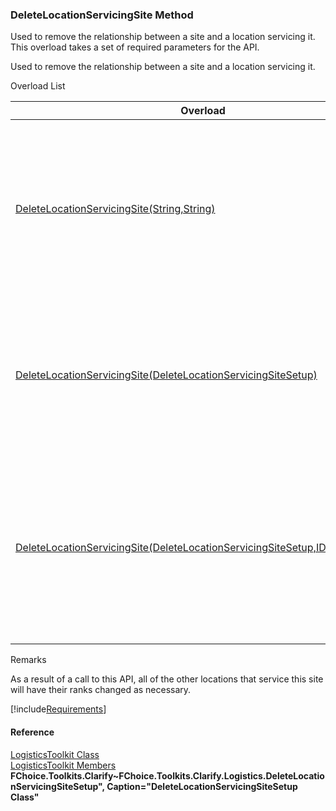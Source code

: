 ﻿### DeleteLocationServicingSite Method

Used to remove the relationship between a site and a location servicing it. This overload takes a set of required parameters for the API.

Used to remove the relationship between a site and a location servicing it.

Overload List

| Overload | Description |
| --- | --- |
| [DeleteLocationServicingSite(String,String)](FChoice.Toolkits.Clarify~FChoice.Toolkits.Clarify.Logistics.LogisticsToolkit~DeleteLocationServicingSite(String,String).md) | Used to remove the relationship between a site and a location servicing it. This overload takes a set of required parameters for the API.   |
| [DeleteLocationServicingSite(DeleteLocationServicingSiteSetup)](FChoice.Toolkits.Clarify~FChoice.Toolkits.Clarify.Logistics.LogisticsToolkit~DeleteLocationServicingSite(DeleteLocationServicingSiteSetup).md) | Used to remove the relationship between a site and a location servicing it. This overload takes a setup object.   |
| [DeleteLocationServicingSite(DeleteLocationServicingSiteSetup,IDbTransaction)](FChoice.Toolkits.Clarify~FChoice.Toolkits.Clarify.Logistics.LogisticsToolkit~DeleteLocationServicingSite(DeleteLocationServicingSiteSetup,IDbTransaction).md) | Used to remove the relationship between a site and a location servicing it. This overload takes a setup object and a database transaction.   |

Remarks

As a result of a call to this API, all of the other locations that service this site will have their ranks changed as necessary.

[!include[Requirements](../partials/requirements.md)]



#### Reference

[LogisticsToolkit Class](FChoice.Toolkits.Clarify~FChoice.Toolkits.Clarify.Logistics.LogisticsToolkit.md)  
[LogisticsToolkit Members](FChoice.Toolkits.Clarify~FChoice.Toolkits.Clarify.Logistics.LogisticsToolkit_members.md)  
**FChoice.Toolkits.Clarify~FChoice.Toolkits.Clarify.Logistics.DeleteLocationServicingSiteSetup", Caption="DeleteLocationServicingSiteSetup Class"**